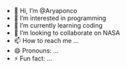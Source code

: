 - 👋 Hi, I’m @Aryaponco
- 👀 I’m interested in programming
- 🌱 I’m currently learning coding
- 💞️ I’m looking to collaborate on NASA
- 📫 How to reach me ...
- 😄 Pronouns: ...
- ⚡ Fun fact: ...

<!---
Aryaponco/Aryaponco is a ✨ special ✨ repository because its `README.md` (this file) appears on your GitHub profile.
You can click the Preview link to take a look at your changes.
--->
